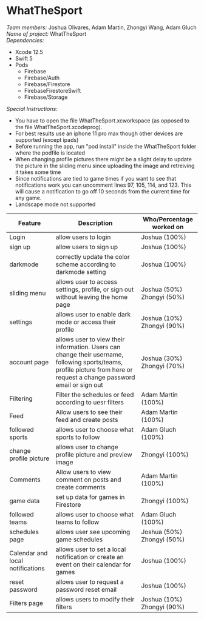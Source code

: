 # WhatTheSport <br>
*Team members:* Joshua Olivares, Adam Martin, Zhongyi Wang, Adam Gluch <br>
*Name of project:* WhatTheSport <br>
*Dependencies:*
- Xcode 12.5
- Swift 5
- Pods
  - Firebase
  - Firebase/Auth
  - Firebase/Firestore
  - FirebaseFirestoreSwift
  - Firebase/Storage 
<!-- end of the list -->
*Special Instructions:*
- You have to open the file WhatTheSport.xcworkspace (as opposed to the file
WhatTheSport.xcodeprog).
- For best results use an iphone 11 pro max though other devices are supported (except ipads)
- Before running the app, run "pod install" inside the WhatTheSport folder where the
podfile is located
- When changing profile pictures there might be a slight delay to update the picture in the
sliding menu since uploading the image and retreiving it takes some time
- Since notifications are tied to game times if you want to see that notifications work
you can uncomment lines 97, 105, 114, and 123. This will cause a notification to go off
10 seconds from the current time for any game. 
- Landscape mode not supported
<!-- end of the list -->


| Feature | Description | Who/Percentage worked on |
| ------- | ----------- | ------------------------ |
| Login | allow users to login | Joshua (100%) |
| sign up | allow users to sign up | Joshua (100%) |
| darkmode | correctly update the color scheme according to darkmode setting | Joshua (100%) |
| sliding menu | allows user to access settings, profile, or sign out without leaving the home page| Joshua (50%) Zhongyi (50%)|
| settings | allows user to enable dark mode or access their profile | Joshua (10%) Zhongyi (90%) |
| account page | allows user to view their information. Users can change their username, following sports/teams, profile picture from here or request a change password email or sign out   | Joshua (30%) Zhongyi (70%) |
| Filtering | Filter the schedules or feed according to uesr filters | Adam Martin (100%) |
| Feed | Allow users to see their feed and create posts | Adam Martin (100%) |
| followed sports | allows user to choose what sports to follow | Adam Gluch (100%) |
| change profile picture | allows user to change profile picture and preview image | Zhongyi (100%) |
| Comments | Allow users to view comment on posts and create comments | Adam Martin (100%) |
| game data | set up data for games in Firestore | Zhongyi (100%) |
| followed teams | allows user to choose what teams to follow | Adam Gluch (100%) |
| schedules page | allows user see upcoming game schedules | Joshua (50%) Zhongyi (50%) |
| Calendar and local notifications | allows user to set a local notification or create an event on their calendar for games | Joshua (100%) |
| reset password | allows user to request a password reset email | Joshua (100%) |
| Filters page | allows users to modify their filters | Joshua (10%) Zhongyi (90%) |
